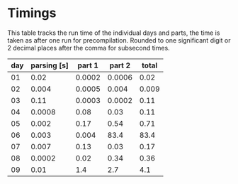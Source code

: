 # Timings

This table tracks the run time of the individual days and parts, the time
is taken as after one run for precompilation. Rounded to one significant digit
or 2 decimal places after the comma for subsecond times.

| day | parsing [s] | part 1 | part 2 | total |
| - | - | - | - | - |
| 01 | 0.02 | 0.0002 | 0.0006 | 0.02 |
| 02 | 0.004| 0.0005 | 0.004 | 0.009 |
| 03 | 0.11 | 0.0003 | 0.0002| 0.11 |
| 04 | 0.0008 | 0.08 | 0.03 | 0.11 |
| 05 | 0.002 | 0.17 | 0.54 | 0.71 |
| 06 | 0.003 | 0.004 | 83.4 | 83.4|
| 07 | 0.007 | 0.13 | 0.03 | 0.17 |
| 08 | 0.0002| 0.02 | 0.34 | 0.36 |
| 09 | 0.01 | 1.4 | 2.7 | 4.1 |
